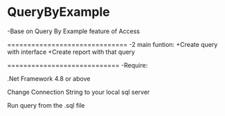 # QueryByExample

-Base on Query By Example feature of Access

==============================
-2 main funtion:
+Create query with interface
+Create report with that query

============================
-Require:

.Net Framework 4.8 or above

Change Connection String to your local sql server

Run query from the .sql file
